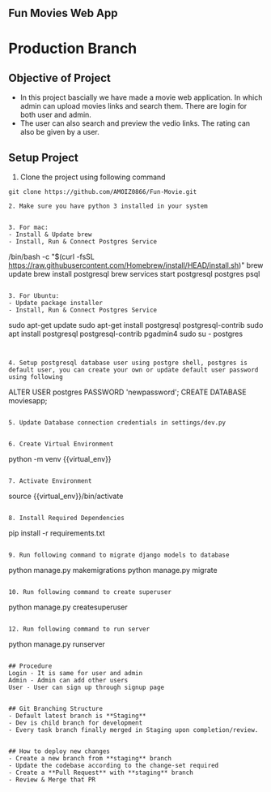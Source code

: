 ## Fun Movies Web App
# Production Branch

## Objective of Project
- In this project bascially we have made a movie web application. In which admin can upload movies links and search them. There are login for both user and admin.
- The user can also search and preview the vedio links. The rating can also be given by a user.

## Setup Project

1. Clone the project using following command
```
git clone https://github.com/AMOIZ0866/Fun-Movie.git

2. Make sure you have python 3 installed in your system


3. For mac: 
- Install & Update brew
- Install, Run & Connect Postgres Service
```
/bin/bash -c "$(curl -fsSL https://raw.githubusercontent.com/Homebrew/install/HEAD/install.sh)"
brew update
brew install postgresql
brew services start postgresql
postgres psql
```

3. For Ubuntu: 
- Update package installer
- Install, Run & Connect Postgres Service
```
sudo apt-get update
sudo apt-get install postgresql postgresql-contrib
sudo apt install postgresql postgresql-contrib pgadmin4
sudo su - postgres
```


4. Setup postgresql database user using postgre shell, postgres is default user, you can create your own or update default user password using following
```
ALTER USER postgres PASSWORD 'newpassword';
CREATE DATABASE moviesapp;
```

5. Update Database connection credentials in settings/dev.py


6. Create Virtual Environment
```
python -m venv {{virtual_env}}
```

7. Activate Environment
```
source {{virtual_env}}/bin/activate
```

8. Install Required Dependencies
```
pip install -r requirements.txt
```

9. Run following command to migrate django models to database
```
python manage.py makemigrations
python manage.py migrate
```

10. Run following command to create superuser
```
python manage.py createsuperuser
```

12. Run following command to run server
```
python manage.py runserver
```

## Procedure
Login - It is same for user and admin
Admin - Admin can add other users
User - User can sign up through signup page


## Git Branching Structure
- Default latest branch is **Staging**
- Dev is child branch for development
- Every task branch finally merged in Staging upon completion/review.


## How to deploy new changes
- Create a new branch from **staging** branch
- Update the codebase according to the change-set required
- Create a **Pull Request** with **staging** branch
- Review & Merge that PR
